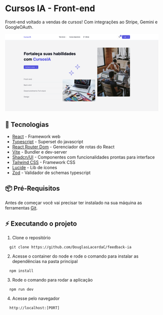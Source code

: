 # Cursos IA - Front-end
Front-end voltado a vendas de cursos! Com integrações ao Stripe, Gemini e GoogleOAuth.

![Screenshot](./public/readme-cover.png)

## 🚀 Tecnologias
- [React](https://react.dev/) - Framework web
- [Typescript](https://www.typescriptlang.org/) - Superset do javascript
- [React Router Dom](https://reactrouter.com/en/main) - Gerenciador de rotas do React
- [Vite](https://vitejs.dev/) - Bundler e dev-server
- [Shadcn/UI](https://ui.shadcn.com/) - Componentes com funcionalidades prontas para interface
- [Tailwind CSS](https://tailwindcss.com/) - Framework CSS
- [Lucide](https://lucide.dev/) - Lib de ícones
- [Zod](https://zod.dev/) - Validador de schemas typescript

## 📦️ Pré-Requisitos
Antes de começar você vai precisar ter instalado na sua máquina as ferramentas [Git](https://git-scm.com/).

## ⚡ Executando o projeto
1. Clone o repositório
```
  git clone https://github.com/DouglasLacerdaC/feedback-ia
```
2. Acesse o container do node e rode o comando para instalar as dependências na pasta principal
```
  npm install
```
3. Rode o comando para rodar a aplicação
```
  npm run dev
```
4. Acesse pelo navegador
```
  http://localhost:[PORT]
```
